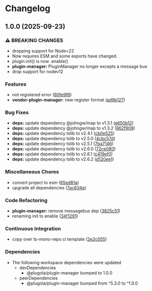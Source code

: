 # Changelog

## 1.0.0 (2025-09-23)


### ⚠ BREAKING CHANGES

* dropping support for Node<22
* Now requires ESM and some exports have changed.
* plugin.init() is now .enable()
* **plugin-manager:** PluginManager no longer excepts a message bus
* drop support for nodev12

### Features

* not registered error ([80fe9f6](https://github.com/johngeorgewright/plugola/commit/80fe9f6be51344a365a3ad4a51a595434a0c22c7))
* **vendor-plugin-manager:** new register format ([ad9b127](https://github.com/johngeorgewright/plugola/commit/ad9b127fff03e165ec31e42f2015ee609eb877c7))


### Bug Fixes

* **deps:** update dependency @johngw/map to v1.3.1 ([e650b12](https://github.com/johngeorgewright/plugola/commit/e650b1296e6ca92a0af010cf84dc67830cb585fa))
* **deps:** update dependency @johngw/map to v1.3.2 ([862f909](https://github.com/johngeorgewright/plugola/commit/862f90947b22264dfd3e2d425c5453d70fbf345b))
* **deps:** update dependency tslib to v2.4.1 ([cb0e525](https://github.com/johngeorgewright/plugola/commit/cb0e525a0525b6de1d4b77cb36ce917ab0e7efc1))
* **deps:** update dependency tslib to v2.5.0 ([4cbc57d](https://github.com/johngeorgewright/plugola/commit/4cbc57d0b9a201925115d766f7661dd825202ea7))
* **deps:** update dependency tslib to v2.5.1 ([7ba7146](https://github.com/johngeorgewright/plugola/commit/7ba7146c5ea8f258c84b72e13fd9e275865dfee0))
* **deps:** update dependency tslib to v2.6.0 ([72ce080](https://github.com/johngeorgewright/plugola/commit/72ce0804818a02039194db1f797a67f9e0e32a07))
* **deps:** update dependency tslib to v2.6.1 ([c419ef0](https://github.com/johngeorgewright/plugola/commit/c419ef098372ad16cae874bef7853ea842b33a3f))
* **deps:** update dependency tslib to v2.6.2 ([d120ee1](https://github.com/johngeorgewright/plugola/commit/d120ee14d89427257cdec8e0afa97c5741d4dc49))


### Miscellaneous Chores

* convert project to esm ([65ed81a](https://github.com/johngeorgewright/plugola/commit/65ed81acf0c34754770986af71bfe1cbb07f3690))
* upgrade all dependencies ([7ac634e](https://github.com/johngeorgewright/plugola/commit/7ac634e6517a36be84e441878834cf36eea1fe52))


### Code Refactoring

* **plugin-manager:** remove messagebus dep ([3825c51](https://github.com/johngeorgewright/plugola/commit/3825c514a5203ae4eb65d087a5e34a788b076555))
* renaming init to enable ([34f1291](https://github.com/johngeorgewright/plugola/commit/34f129158946c9f739427cc1cca767ab0e4606a0))


### Continuous Integration

* copy over ts-mono-repo ci template ([2e2c055](https://github.com/johngeorgewright/plugola/commit/2e2c055b72965a8f05728ed2dc91e738a1ce775e))


### Dependencies

* The following workspace dependencies were updated
  * devDependencies
    * @plugola/plugin-manager bumped to 1.0.0
  * peerDependencies
    * @plugola/plugin-manager bumped from ^5.3.0 to ^1.0.0
